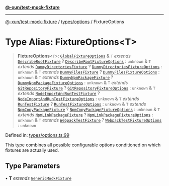 [**@-xun/test-mock-fixture**](../../../README.md)

***

[@-xun/test-mock-fixture](../../../README.md) / [types/options](../README.md) / FixtureOptions

# Type Alias: FixtureOptions\<T\>

> **FixtureOptions**\<`T`\>: [`GlobalFixtureOptions`](GlobalFixtureOptions.md) & `T` *extends* [`DescribeRootFixture`](../../../fixtures/describe-root/type-aliases/DescribeRootFixture.md) ? [`DescribeRootFixtureOptions`](../../../fixtures/describe-root/type-aliases/DescribeRootFixtureOptions.md) : `unknown` & `T` *extends* [`DummyDirectoriesFixture`](../../../fixtures/dummy-directories/type-aliases/DummyDirectoriesFixture.md) ? [`DummyDirectoriesFixtureOptions`](../../../fixtures/dummy-directories/type-aliases/DummyDirectoriesFixtureOptions.md) : `unknown` & `T` *extends* [`DummyFilesFixture`](../../../fixtures/dummy-files/type-aliases/DummyFilesFixture.md) ? [`DummyFilesFixtureOptions`](../../../fixtures/dummy-files/type-aliases/DummyFilesFixtureOptions.md) : `unknown` & `T` *extends* [`DummyNpmPackageFixture`](../../../fixtures/dummy-npm-package/type-aliases/DummyNpmPackageFixture.md) ? [`DummyNpmPackageFixtureOptions`](../../../fixtures/dummy-npm-package/type-aliases/DummyNpmPackageFixtureOptions.md) : `unknown` & `T` *extends* [`GitRepositoryFixture`](../../../fixtures/git-repository/type-aliases/GitRepositoryFixture.md) ? [`GitRepositoryFixtureOptions`](../../../fixtures/git-repository/type-aliases/GitRepositoryFixtureOptions.md) : `unknown` & `T` *extends* [`NodeImportAndRunTestFixture`](../../../fixtures/node-import-and-run-test/type-aliases/NodeImportAndRunTestFixture.md) ? [`NodeImportAndRunTestFixtureOptions`](../../../fixtures/node-import-and-run-test/type-aliases/NodeImportAndRunTestFixtureOptions.md) : `unknown` & `T` *extends* [`RunTestFixture`](../../../fixtures/run-test/type-aliases/RunTestFixture.md) ? [`RunTestFixtureOptions`](../../../fixtures/run-test/type-aliases/RunTestFixtureOptions.md) : `unknown` & `T` *extends* [`NpmCopyPackageFixture`](../../../fixtures/npm-copy-package/type-aliases/NpmCopyPackageFixture.md) ? [`NpmCopyPackageFixtureOptions`](../../../fixtures/npm-copy-package/type-aliases/NpmCopyPackageFixtureOptions.md) : `unknown` & `T` *extends* [`NpmLinkPackageFixture`](../../../fixtures/npm-link-package/type-aliases/NpmLinkPackageFixture.md) ? [`NpmLinkPackageFixtureOptions`](../../../fixtures/npm-link-package/type-aliases/NpmLinkPackageFixtureOptions.md) : `unknown` & `T` *extends* [`WebpackTestFixture`](../../../fixtures/webpack-test/type-aliases/WebpackTestFixture.md) ? [`WebpackTestFixtureOptions`](../../../fixtures/webpack-test/type-aliases/WebpackTestFixtureOptions.md) : `unknown`

Defined in: [types/options.ts:99](https://github.com/Xunnamius/test-utils/blob/14b8913d5f48373a9eb174660cf655c3dfccb324/packages/test-mock-fixture/src/types/options.ts#L99)

This type combines all possible configurable options conditioned on which
fixtures are actually used.

## Type Parameters

• **T** *extends* [`GenericMockFixture`](../../fixtures/type-aliases/GenericMockFixture.md)
